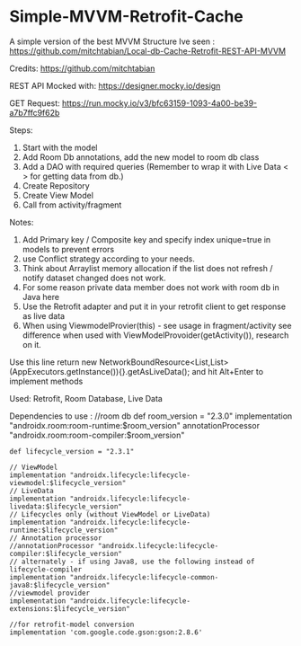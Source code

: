 # Simple-MVVM-Retrofit-Cache

A simple version of the best MVVM Structure Ive seen :
https://github.com/mitchtabian/Local-db-Cache-Retrofit-REST-API-MVVM

Credits:
https://github.com/mitchtabian

REST API Mocked with:
https://designer.mocky.io/design

GET Request:
https://run.mocky.io/v3/bfc63159-1093-4a00-be39-a7b7ffc9f62b

Steps:
1. Start with the model
2. Add Room Db annotations, add the new model to room db class
3. Add a DAO with required queries (Remember to wrap it with Live Data < > for getting data from db.)
4. Create Repository
5. Create View Model
6. Call from activity/fragment

Notes:
1. Add Primary key / Composite key and specify index unique=true in models to prevent errors
2. use Conflict strategy according to your needs.
3. Think about Arraylist memory allocation if the list does not refresh / notify dataset changed does not work.
4. For some reason private data member does not work with room db in Java here
5. Use the Retrofit adapter and put it in your retrofit client to get response as live data
6. When using ViewmodelProvier(this) - see usage in fragment/activity see difference when used with
ViewModelProvoider(getActivity()), research on it.

Use this line
 return new NetworkBoundResource<List<MyResponseModel>,List<MyResponseModel>>(AppExecutors.getInstance()){}.getAsLiveData();
 and hit Alt+Enter to implement methods

Used:
Retrofit, Room Database, Live Data

Dependencies to use :
    //room db
    def room_version = "2.3.0"
    implementation "androidx.room:room-runtime:$room_version"
    annotationProcessor "androidx.room:room-compiler:$room_version"

    def lifecycle_version = "2.3.1"

    // ViewModel
    implementation "androidx.lifecycle:lifecycle-viewmodel:$lifecycle_version"
    // LiveData
    implementation "androidx.lifecycle:lifecycle-livedata:$lifecycle_version"
    // Lifecycles only (without ViewModel or LiveData)
    implementation "androidx.lifecycle:lifecycle-runtime:$lifecycle_version"
    // Annotation processor
    //annotationProcessor "androidx.lifecycle:lifecycle-compiler:$lifecycle_version"
    // alternately - if using Java8, use the following instead of lifecycle-compiler
    implementation "androidx.lifecycle:lifecycle-common-java8:$lifecycle_version"
    //viewmodel provider
    implementation "androidx.lifecycle:lifecycle-extensions:$lifecycle_version"

    //for retrofit-model conversion
    implementation 'com.google.code.gson:gson:2.8.6'

